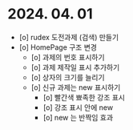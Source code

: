 # 2024. 04. 01
- [o] rudex 도전과제 (검색) 만들기
- [o] HomePage 구조 변경
  - [o] 과제의 번호 표시하기
  - [o] 과제 제작일 표시 추가하기
  - [o] 상자의 크기를 늘리기
  - [o] 신규 과제는 new 표시하기
    - [o] 빨간색 뾰족한 강조 표시
    - [o] 강조 표시 안에 new
    - [o] new 는 반짝임 효과
